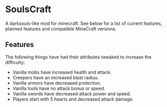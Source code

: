 # SoulsCraft

A darksouls-like mod for minecraft. See below for a list of current features, planned features and compatible MineCraft versions.

## Features

The following things have had their attributes tweaked to increase the difficulty:

- Vanilla mobs have increased health and attack.
- Creepers have an increased blast radius.
- Vanilla armors have decreased protection.
- Vanilla tools have no attack bonus or speed.
- Vanilla swords have decreased attack power and speed.
- Players start with 5 hearts and decreased attack damage.
